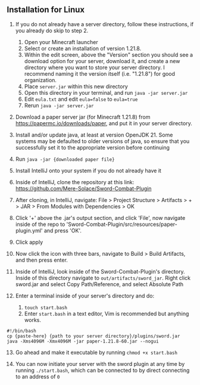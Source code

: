 ## Installation for Linux
1. If you do not already have a server directory, follow these instructions, if you already do skip to step 2.
    1.  Open your Minecraft launcher
    2. Select or create an installation of version 1.21.8.
    3. Within the edit screen, above the "Version" section you should see a download option for your server, download it, and create a new directory where you want to store your server directory. I recommend naming it the version itself (i.e. "1.21.8") for good organization.
    4. Place `server.jar` within this new directory
    5. Open this directory in your terminal, and run `java -jar server.jar`
    6. Edit `eula.txt` and edit `eula=false` to `eula=true`
    7. Rerun `java -jar server.jar`


2. Download a paper server jar (for Minecraft 1.21.8) from https://papermc.io/downloads/paper, and put it in your server directory.


3.  Install and/or update java, at least at version OpenJDK 21. Some systems may be defaulted to older versions of java, so ensure that you successfully set it to the appropriate version before continuing


4. Run `java -jar {downloaded paper file}`


5. Install IntelliJ onto your system if you do not already have it


6. Inside of IntelliJ, clone the repository at this link: https://github.com/Mere-Solace/Sword-Combat-Plugin


7. After cloning, in IntelliJ, navigate: File > Project Structure > Artifacts > + > JAR > From Modules with Dependencies > OK


8. Click '+' above the .jar's output section, and click 'File', now navigate inside of the repo to 'Sword-Combat-Plugin/src/resources/paper-plugin.yml' and press 'OK'.


9. Click apply


10. Now click the icon with three bars, navigate to Build > Build Artifacts, and then press enter.


11. Inside of IntelliJ, look inside of the Sword-Combat-Plugin's directory. Inside of this directory navigate to `out/artifacts/sword_jar`. Right click sword.jar and select Copy Path/Reference, and select Absolute Path


12. Enter a terminal inside of your server's directory and do:
    1. `touch start.bash`
    2. Enter `start.bash` in a text editor, Vim is recommended but anything works.
```
#!/bin/bash
cp {paste-here} {path to your server directory}/plugins/sword.jar
java -Xms4096M -Xmx4096M -jar paper-1.21.8-60.jar --nogui
```


13. Go ahead and make it executable by running `chmod +x start.bash`


14. You can now initiate your server with the sword plugin at any time by running `./start.bash`, which can be connected to by direct connecting to an address of `0` 
